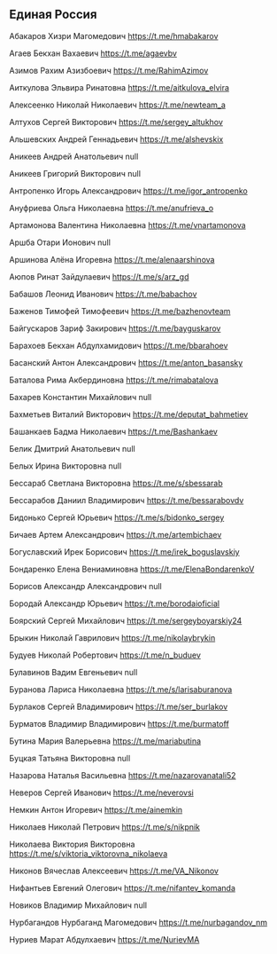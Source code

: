 ## Единая Россия

Абакаров Хизри Магомедович
https://t.me/hmabakarov

Агаев Бекхан Вахаевич
https://t.me/agaevbv

Азимов Рахим Азизбоевич
https://t.me/RahimAzimov

Аиткулова Эльвира Ринатовна
https://t.me/aitkulova_elvira

Алексеенко Николай Николаевич
https://t.me/newteam_a

Алтухов Сергей Викторович
https://t.me/sergey_altukhov

Альшевских Андрей Геннадьевич
https://t.me/alshevskix

Аникеев Андрей Анатольевич
null

Аникеев Григорий Викторович
null

Антропенко Игорь Александрович
https://t.me/igor_antropenko

Ануфриева Ольга Николаевна
https://t.me/anufrieva_o

Артамонова Валентина Николаевна
https://t.me/vnartamonova

Аршба Отари Ионович
null

Аршинова Алёна Игоревна
https://t.me/alenaarshinova

Аюпов Ринат Зайдулаевич
https://t.me/s/arz_gd

Бабашов Леонид Иванович
https://t.me/babachov

Баженов Тимофей Тимофеевич
https://t.me/bazhenovteam

Байгускаров Зариф Закирович
https://t.me/bayguskarov

Барахоев Бекхан Абдулхамидович
https://t.me/bbarahoev

Басанский Антон Александрович
https://t.me/anton_basansky

Баталова Рима Акбердиновна
https://t.me/rimabatalova

Бахарев Константин Михайлович
null

Бахметьев Виталий Викторович
https://t.me/deputat_bahmetiev

Башанкаев Бадма Николаевич
https://t.me/Bashankaev

Белик Дмитрий Анатольевич
null

Белых Ирина Викторовна
null

Бессараб Светлана Викторовна
https://t.me/s/sbessarab

Бессарабов Даниил Владимирович
https://t.me/bessarabovdv

Бидонько Сергей Юрьевич
https://t.me/s/bidonko_sergey

Бичаев Артем Александрович
https://t.me/artembichaev

Богуславский Ирек Борисович
https://t.me/irek_boguslavskiy

Бондаренко Елена Вениаминовна
https://t.me/ElenaBondarenkoV

Борисов Александр Александрович
null

Бородай Александр Юрьевич
https://t.me/borodaioficial

Боярский Сергей Михайлович
https://t.me/sergeyboyarskiy24

Брыкин Николай Гаврилович
https://t.me/nikolaybrykin

Будуев Николай Робертович
https://t.me/n_buduev

Булавинов Вадим Евгеньевич
null

Буранова Лариса Николаевна
https://t.me/s/larisaburanova

Бурлаков Сергей Владимирович
https://t.me/ser_burlakov

Бурматов Владимир Владимирович
https://t.me/burmatoff

Бутина Мария Валерьевна
https://t.me/mariabutina

Буцкая Татьяна Викторовна
null

Назарова Наталья Васильевна
https://t.me/nazarovanatali52

Неверов Сергей Иванович
https://t.me/neverovsi

Немкин Антон Игоревич
https://t.me/ainemkin

Николаев Николай Петрович
https://t.me/s/nikpnik

Николаева Виктория Викторовна
https://t.me/s/viktoria_viktorovna_nikolaeva

Никонов Вячеслав Алексеевич
https://t.me/VA_Nikonov

Нифантьев Евгений Олегович
https://t.me/nifantev_komanda

Новиков Владимир Михайлович
null

Нурбагандов Нурбаганд Магомедович
https://t.me/nurbagandov_nm

Нуриев Марат Абдулхаевич
https://t.me/NurievMA
